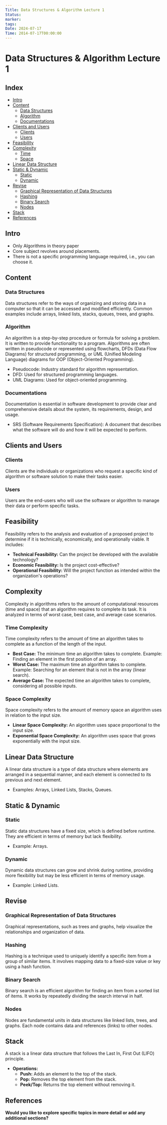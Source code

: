 ```yaml
---
Title: Data Structures & Algorithm Lecture 1
Status: 
marker: 
tags: 
Date: 2024-07-17
Time: 2014-07-17T00:00:00
---
```

# Data Structures & Algorithm Lecture 1

## Index
- [Intro](#intro)
- [Content](#content)
  - [Data Structures](#data-structures)
  - [Algorithm](#algorithm)
  - [Documentations](#documentations)
- [Clients and Users](#clients-and-users)
  - [Clients](#clients)
  - [Users](#users)
- [Feasibility](#feasibility)
- [Complexity](#complexity)
  - [Time](#time)
  - [Space](#space)
- [Linear Data Structure](#linear-data-structure)
- [Static & Dynamic](#static--dynamic)
  - [Static](#static)
  - [Dynamic](#dynamic)
- [Revise](#revise)
  - [Graphical Representation of Data Structures](#graphical-representation-of-data-structures)
  - [Hashing](#hashing)
  - [Binary Search](#binary-search)
  - [Nodes](#nodes)
- [Stack](#stack)
- [References](#references)

## Intro
- Only Algorithms in theory paper
- Core subject revolves around placements.
- There is not a specific programming language required, i.e., you can choose it.

## Content
### Data Structures
Data structures refer to the ways of organizing and storing data in a computer so that it can be accessed and modified efficiently. Common examples include arrays, linked lists, stacks, queues, trees, and graphs.

### Algorithm
An algorithm is a step-by-step procedure or formula for solving a problem. It is written to provide functionality to a program. Algorithms are often written in pseudocode or represented using flowcharts, DFDs (Data Flow Diagrams) for structured programming, or UML (Unified Modeling Language) diagrams for OOP (Object-Oriented Programming).

- Pseudocode: Industry standard for algorithm representation.
- DFD: Used for structured programming languages.
- UML Diagrams: Used for object-oriented programming.

### Documentations
Documentation is essential in software development to provide clear and comprehensive details about the system, its requirements, design, and usage.

- SRS (Software Requirements Specification): A document that describes what the software will do and how it will be expected to perform.

## Clients and Users
### Clients
Clients are the individuals or organizations who request a specific kind of algorithm or software solution to make their tasks easier.

### Users
Users are the end-users who will use the software or algorithm to manage their data or perform specific tasks.

## Feasibility
Feasibility refers to the analysis and evaluation of a proposed project to determine if it is technically, economically, and operationally viable. It includes:

- **Technical Feasibility:** Can the project be developed with the available technology?
- **Economic Feasibility:** Is the project cost-effective?
- **Operational Feasibility:** Will the project function as intended within the organization's operations?

## Complexity
Complexity in algorithms refers to the amount of computational resources (time and space) that an algorithm requires to complete its task. It is analyzed in terms of worst case, best case, and average case scenarios.

### Time Complexity
Time complexity refers to the amount of time an algorithm takes to complete as a function of the length of the input.

- **Best Case:** The minimum time an algorithm takes to complete. Example: Finding an element in the first position of an array.
- **Worst Case:** The maximum time an algorithm takes to complete. Example: Searching for an element that is not in the array (linear search).
- **Average Case:** The expected time an algorithm takes to complete, considering all possible inputs.

### Space Complexity
Space complexity refers to the amount of memory space an algorithm uses in relation to the input size.

- **Linear Space Complexity:** An algorithm uses space proportional to the input size.
- **Exponential Space Complexity:** An algorithm uses space that grows exponentially with the input size.

## Linear Data Structure
A linear data structure is a type of data structure where elements are arranged in a sequential manner, and each element is connected to its previous and next element.

- Examples: Arrays, Linked Lists, Stacks, Queues.

## Static & Dynamic
### Static
Static data structures have a fixed size, which is defined before runtime. They are efficient in terms of memory but lack flexibility.

- Example: Arrays.

### Dynamic
Dynamic data structures can grow and shrink during runtime, providing more flexibility but may be less efficient in terms of memory usage.

- Example: Linked Lists.

## Revise
### Graphical Representation of Data Structures
Graphical representations, such as trees and graphs, help visualize the relationships and organization of data.

### Hashing
Hashing is a technique used to uniquely identify a specific item from a group of similar items. It involves mapping data to a fixed-size value or key using a hash function.

### Binary Search
Binary search is an efficient algorithm for finding an item from a sorted list of items. It works by repeatedly dividing the search interval in half.

### Nodes
Nodes are fundamental units in data structures like linked lists, trees, and graphs. Each node contains data and references (links) to other nodes.

## Stack
A stack is a linear data structure that follows the Last In, First Out (LIFO) principle.

- **Operations:**
  - **Push:** Adds an element to the top of the stack.
  - **Pop:** Removes the top element from the stack.
  - **Peek/Top:** Returns the top element without removing it.

## References

**Would you like to explore specific topics in more detail or add any additional sections?**